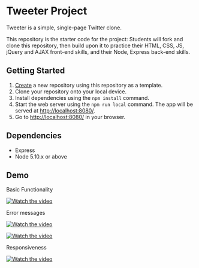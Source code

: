 # Tweeter Project

Tweeter is a simple, single-page Twitter clone.

This repository is the starter code for the project: Students will fork and clone this repository, then build upon it to practice their HTML, CSS, JS, jQuery and AJAX front-end skills, and their Node, Express back-end skills.

## Getting Started

1. [Create](https://docs.github.com/en/repositories/creating-and-managing-repositories/creating-a-repository-from-a-template) a new repository using this repository as a template.
2. Clone your repository onto your local device.
3. Install dependencies using the `npm install` command.
3. Start the web server using the `npm run local` command. The app will be served at <http://localhost:8080/>.
4. Go to <http://localhost:8080/> in your browser.

## Dependencies

- Express
- Node 5.10.x or above

## Demo

Basic Functionality

[![Watch the video](https://github.com/SorrenJ/tweeter/blob/master/docs/basicFunctionality.gif)](https://github.com/SorrenJ/tweeter/blob/master/docs/basicFunctionality.gif)


Error messages

[![Watch the video](https://github.com/SorrenJ/tweeter/blob/master/docs/TooLongError.gif)](https://github.com/SorrenJ/tweeter/blob/master/docs/TooLongError.gif)

[![Watch the video](https://github.com/SorrenJ/tweeter/blob/master/docs/cannotBeBlank.gif)](https://github.com/SorrenJ/tweeter/blob/master/docs/cannotBeBlank.gif)


Responsiveness

[![Watch the video](https://github.com/SorrenJ/tweeter/blob/master/docs/responsive.gif)](https://github.com/SorrenJ/tweeter/blob/master/docs/responsive.gif)